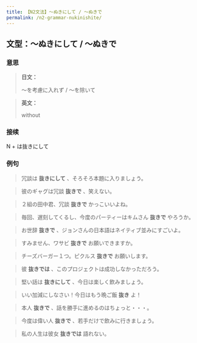 ```yaml
---
title: 【N2文法】〜ぬきにして / 〜ぬきで
permalink: /n2-grammar-nukinishite/
---
```


## 文型：〜ぬきにして / 〜ぬきで

### 意思

> **日文：**
> 
> 〜を考慮に入れず / 〜を除いて


> **英文：**
> 
> without


### 接续

N + は抜きにして

### 例句

> 冗談は **抜きにして** 、そろそろ本題に入りましょう。

> 彼のギャグは冗談 **抜きで** 、笑えない。

> ２組の田中君、冗談 **抜きで** かっこいいよね。

> 毎回、遅刻してくるし、今度のパーティーはキムさん **抜きで** やろうか。

> お世辞 **抜きで** 、ジョンさんの日本語はネイティブ並みにすごいよ。

> すみません、ワサビ **抜きで** お願いできますか。

> チーズバーガー１つ。ピクルス **抜きで** お願いします。

> 彼 **抜きでは** 、このプロジェクトは成功しなかっただろう。

> 堅い話は **抜きにして** 、今日は楽しく飲みましょう。

> いい加減にしなさい！今日はもう晩ご飯 **抜き** よ！

> 本人 **抜きで** 、話を勝手に進めるのはちょっと・・・。

> 今度は偉い人 **抜きで** 、若手だけで飲みに行きましょう。

> 私の人生は彼女 **抜きでは** 語れない。

